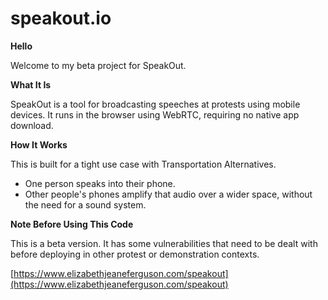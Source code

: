 # speakout.io

**Hello**

Welcome to my beta project for SpeakOut.

**What It Is**

SpeakOut is a tool for broadcasting speeches at protests using mobile devices. It runs in the browser using WebRTC, requiring no native app download.

**How It Works**

This is built for a tight use case with Transportation Alternatives.
* One person speaks into their phone.
* Other people's phones amplify that audio over a wider space, without the need for a sound system.

**Note Before Using This Code**

This is a beta version. It has some vulnerabilities that need to be dealt with before deploying in other protest or demonstration contexts.

[https://www.elizabethjeaneferguson.com/speakout](https://www.elizabethjeaneferguson.com/speakout)
